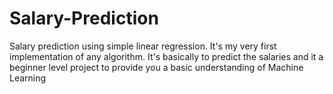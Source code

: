 # Salary-Prediction
Salary prediction using simple linear regression. It's my very first implementation of any algorithm. 
It's basically to predict the salaries and it a beginner level project to provide you a basic understanding of Machine Learning
